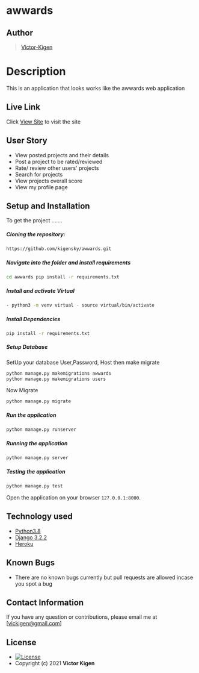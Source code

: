 # awwards 
## Author  
  
>[Victor-Kigen](https://github.com/kigensky)  
  
# Description  
This is an application that looks works like the awwards web application
  
##  Live Link  
 Click [View Site](kigen-awwards.herokuapp.com/)  to visit the site
  

 
## User Story  
  
* View posted projects and their details
* Post a project to be rated/reviewed
* Rate/ review other users' projects
* Search for projects 
* View projects overall score
* View my profile page 
  

  
## Setup and Installation  
To get the project .......  
  
##### Cloning the repository:  
 ```bash 
 https://github.com/kigensky/awwards.git
```
##### Navigate into the folder and install requirements  
 ```bash 
cd awwards pip install -r requirements.txt 
```
##### Install and activate Virtual  
 ```bash 
- python3 -m venv virtual - source virtual/bin/activate  
```  
##### Install Dependencies  
 ```bash 
 pip install -r requirements.txt 
```  
 ##### Setup Database  
  SetUp your database User,Password, Host then make migrate  
 ```bash 
python manage.py makemigrations awwards 
python manage.py makemigrations users
 ``` 
 Now Migrate  
 ```bash 
 python manage.py migrate 
```
##### Run the application  
 ```bash 
 python manage.py runserver 
``` 
##### Running the application  
 ```bash 
 python manage.py server 
```
##### Testing the application  
 ```bash 
 python manage.py test 
```
Open the application on your browser `127.0.0.1:8000`.  
  
  
## Technology used  
  
* [Python3.8](https://www.python.org/)  
* [Django 3.2.2](https://docs.djangoproject.com/en/2.2/)  
* [Heroku](https://heroku.com)  
  
  
## Known Bugs  
* There are no known bugs currently but pull requests are allowed incase you spot a bug  
  
## Contact Information   
If you have any question or contributions, please email me at [vickigen@gmail.com]  
  
## License 

* [![License](https://img.shields.io/packagist/l/loopline-systems/closeio-api-wrapper.svg)](https://github.com/kigensky/pic-galery/blob/main/LICENCE)  
* Copyright (c) 2021 **Victor Kigen**
